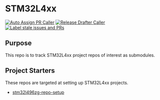 # STM32L4xx

[![Auto Assign PR Caller](https://github.com/NathanaelGandhi/STM32L4xx/actions/workflows/auto-assign-pr-caller.yaml/badge.svg)](https://github.com/NathanaelGandhi/STM32L4xx/actions/workflows/auto-assign-pr-caller.yaml)
[![Release Drafter Caller](https://github.com/NathanaelGandhi/STM32L4xx/actions/workflows/release-drafter-caller.yaml/badge.svg)](https://github.com/NathanaelGandhi/STM32L4xx/actions/workflows/release-drafter-caller.yaml)
[![Label stale issues and PRs](https://github.com/NathanaelGandhi/STM32L4xx/actions/workflows/stale-caller.yaml/badge.svg)](https://github.com/NathanaelGandhi/STM32L4xx/actions/workflows/stale-caller.yaml)

## Purpose

This repo is to track STM32L4xx project repos of interest as submodules.

## Project Starters

These repos are targeted at setting up STM32L4xx projects.

- [stm32l496zg-repo-setup](https://github.com/NathanaelGandhi/stm32l496zg-repo-setup)
